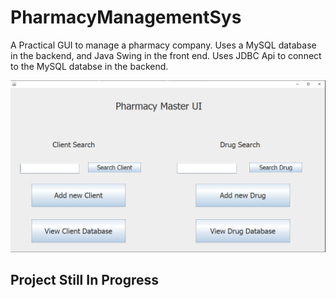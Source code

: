 # PharmacyManagementSys
A Practical GUI to manage a pharmacy company. Uses a MySQL database in the backend, and Java Swing in the front end. Uses JDBC Api to connect to the MySQL databse in the backend.

![mainGUIPic](https://github.com/A-Chidalu/PharmacyManagementSys/blob/master/mainGUIPic.PNG)

## Project Still In Progress

